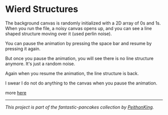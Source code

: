 # Wierd Structures

The background canvas is randomly initialized with a 2D array of 0s and 1s. When you run the file, a noisy canvas opens up, and you can see a line shaped structure moving over it (used perlin noise).

You can pause the animation by pressing the space bar and resume by pressing it again.

But once you pause the animation, you will see there is no line structure anymore. It's just a random noise.

Again when you resume the animation, the line structure is back.

I swear I do not do anything to the canvas when you pause the animation.

more [here](https://www.youtube.com/watch?v=TdTMeNXCnTs)

---

*This project is part of the fantastic-pancakes collection by [PeithonKing](https://github.com/PeithonKing/fantastic-pancakes).*
